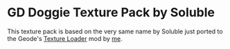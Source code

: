 # GD Doggie Texture Pack by Soluble

This texture pack is based on the very same name by Soluble just ported to the Geode's [Texture Loader](https://geode-sdk.org/mods/geode.texture-loader) mod by [me](https://github.com/freakingdan).
